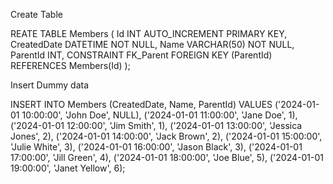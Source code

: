 Create Table


REATE TABLE Members (
    Id INT AUTO_INCREMENT PRIMARY KEY,
    CreatedDate DATETIME NOT NULL,
    Name VARCHAR(50) NOT NULL,
    ParentId INT,
    CONSTRAINT FK_Parent FOREIGN KEY (ParentId) REFERENCES Members(Id)
);


Insert Dummy data 

INSERT INTO Members (CreatedDate, Name, ParentId) VALUES
('2024-01-01 10:00:00', 'John Doe', NULL),
('2024-01-01 11:00:00', 'Jane Doe', 1),
('2024-01-01 12:00:00', 'Jim Smith', 1),
('2024-01-01 13:00:00', 'Jessica Jones', 2),
('2024-01-01 14:00:00', 'Jack Brown', 2),
('2024-01-01 15:00:00', 'Julie White', 3),
('2024-01-01 16:00:00', 'Jason Black', 3),
('2024-01-01 17:00:00', 'Jill Green', 4),
('2024-01-01 18:00:00', 'Joe Blue', 5),
('2024-01-01 19:00:00', 'Janet Yellow', 6);
